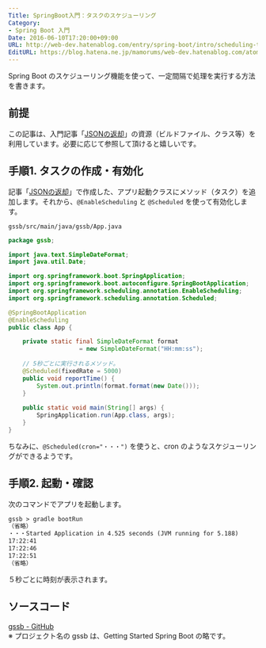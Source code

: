 ```yaml
---
Title: SpringBoot入門：タスクのスケジューリング
Category:
- Spring Boot 入門
Date: 2016-06-10T17:20:00+09:00
URL: http://web-dev.hatenablog.com/entry/spring-boot/intro/scheduling-task
EditURL: https://blog.hatena.ne.jp/mamorums/web-dev.hatenablog.com/atom/entry/10328749687179109518
---
```


Spring Boot のスケジューリング機能を使って、一定間隔で処理を実行する方法を書きます。


## 前提
この記事は、入門記事「[JSONの返却](/entry/spring-boot/intro/response-json)」の資源（ビルドファイル、クラス等）を利用しています。必要に応じて参照して頂けると嬉しいです。


## 手順1. タスクの作成・有効化
記事「[JSONの返却](/entry/spring-boot/intro/response-json)」で作成した、アプリ起動クラスにメソッド（タスク）を追加します。それから、`@EnableScheduling` と `@Scheduled` を使って有効化します。

`gssb/src/main/java/gssb/App.java`

```java
package gssb;

import java.text.SimpleDateFormat;
import java.util.Date;

import org.springframework.boot.SpringApplication;
import org.springframework.boot.autoconfigure.SpringBootApplication;
import org.springframework.scheduling.annotation.EnableScheduling;
import org.springframework.scheduling.annotation.Scheduled;

@SpringBootApplication
@EnableScheduling
public class App {

	private static final SimpleDateFormat format 
					= new SimpleDateFormat("HH:mm:ss");
	
	// 5秒ごとに実行されるメソッド。
	@Scheduled(fixedRate = 5000)
	public void reportTime() {
		System.out.println(format.format(new Date()));
	}
	
    public static void main(String[] args) {
        SpringApplication.run(App.class, args);
    }
}
```

ちなみに、`@Scheduled(cron="・・・")` を使うと、cron のようなスケジューリングができるようです。


## 手順2. 起動・確認
次のコマンドでアプリを起動します。

```txt
gssb > gradle bootRun
（省略）
・・・Started Application in 4.525 seconds (JVM running for 5.188)
17:22:41
17:22:46
17:22:51
（省略）
```

５秒ごとに時刻が表示されます。


## ソースコード
[gssb - GitHub](https://github.com/mamorum/blog/tree/master/code/gssb)  
※ プロジェクト名の gssb は、Getting Started Spring Boot の略です。
